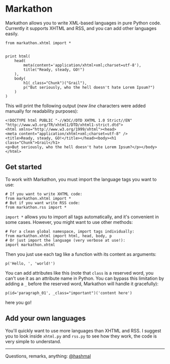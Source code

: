 Markathon
=========

Markathon allows you to write XML-based languages in pure Python code.
Currently it supports XHTML and RSS, and you can add other languages easily.

    from markathon.xhtml import *


    print html(
        head(
            meta(content='application/xhtml+xml;charset=utf-8'),
            title("Ready, steady, GO!")
        ),
        body(
            h1(_class="Chunk")("Grail"),
            p("But seriously, who the hell doesn't hate Lorem Ipsum?")
        )
    )

This will print the following output (*new line* characters were added
manually for readability purposes):

    <!DOCTYPE html PUBLIC "-//W3C//DTD XHTML 1.0 Strict//EN"
    "http://www.w3.org/TR/xhtml1/DTD/xhtml1-strict.dtd">
    <html xmlns="http://www.w3.org/1999/xhtml"><head>
    <meta content="application/xhtml+xml;charset=utf-8" />
    <title>Ready, steady, GO!</title></head><body><h1 class="Chunk">Grail</h1>
    <p>But seriously, who the hell doesn't hate Lorem Ipsum?</p></body></html>


Get started
-----------

To work with Markathon, you must import the language tags you want to use:

    # If you want to write XHTML code:
    from markathon.xhtml import *
    # But if you want write RSS code:
    from markathon.rss import *

`import *` allows you to import all tags automatically, and it's convenient in
some cases. However, you might want to use other methods:

    # For a clean global namespace, import tags individually:
    from markathon.xhtml import html, head, body, p
    # Or just import the language (very verbose at use!):
    import markathon.xhtml

Then you just use each tag like a function with its content as arguments:

    p('Hello, ', 'world!')

You can add attributes like this (note that `class` is a reserved word, you
can't use it as an attribute name in Python. You can bypass this limitation by
adding a `_` before the reserved word, Markathon will handle it gracefully):

    p(id='paragraph_01', _class="important")('content here')

here you go!


Add your own languages
----------------------

You'll quickly want to use more languages than XHTML and RSS. I suggest you to
look inside `xhtml.py` and `rss.py` to see how they work, the code is very
simple to understand.


------------------------------------------------------------------------------

Questions, remarks, anything: [@hashmal](http://twitter.com/hashmal)
